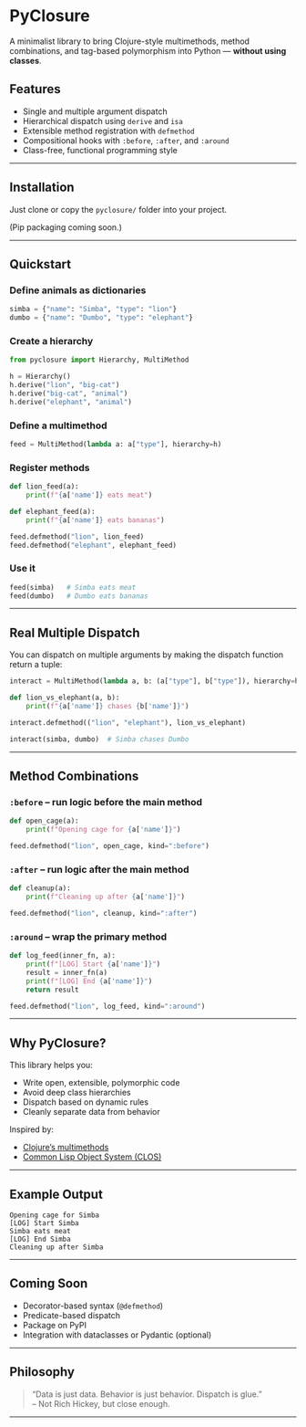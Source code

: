 # PyClosure

A minimalist library to bring Clojure-style multimethods, method combinations, and tag-based polymorphism into Python — **without using classes**.

## Features

- Single and multiple argument dispatch  
- Hierarchical dispatch using `derive` and `isa`  
- Extensible method registration with `defmethod`  
- Compositional hooks with `:before`, `:after`, and `:around`  
- Class-free, functional programming style

---

## Installation

Just clone or copy the `pyclosure/` folder into your project.

(Pip packaging coming soon.)

---

## Quickstart

### Define animals as dictionaries

```python
simba = {"name": "Simba", "type": "lion"}
dumbo = {"name": "Dumbo", "type": "elephant"}
```

### Create a hierarchy

```python
from pyclosure import Hierarchy, MultiMethod

h = Hierarchy()
h.derive("lion", "big-cat")
h.derive("big-cat", "animal")
h.derive("elephant", "animal")
```

### Define a multimethod

```python
feed = MultiMethod(lambda a: a["type"], hierarchy=h)
```

### Register methods

```python
def lion_feed(a):
    print(f"{a['name']} eats meat")

def elephant_feed(a):
    print(f"{a['name']} eats bananas")

feed.defmethod("lion", lion_feed)
feed.defmethod("elephant", elephant_feed)
```

### Use it

```python
feed(simba)   # Simba eats meat
feed(dumbo)   # Dumbo eats bananas
```

---

## Real Multiple Dispatch

You can dispatch on multiple arguments by making the dispatch function return a tuple:

```python
interact = MultiMethod(lambda a, b: (a["type"], b["type"]), hierarchy=h)

def lion_vs_elephant(a, b):
    print(f"{a['name']} chases {b['name']}")

interact.defmethod(("lion", "elephant"), lion_vs_elephant)

interact(simba, dumbo)  # Simba chases Dumbo
```

---

## Method Combinations

### `:before` – run logic before the main method

```python
def open_cage(a):
    print(f"Opening cage for {a['name']}")

feed.defmethod("lion", open_cage, kind=":before")
```

### `:after` – run logic after the main method

```python
def cleanup(a):
    print(f"Cleaning up after {a['name']}")

feed.defmethod("lion", cleanup, kind=":after")
```

### `:around` – wrap the primary method

```python
def log_feed(inner_fn, a):
    print(f"[LOG] Start {a['name']}")
    result = inner_fn(a)
    print(f"[LOG] End {a['name']}")
    return result

feed.defmethod("lion", log_feed, kind=":around")
```

---

## Why PyClosure?

This library helps you:

- Write open, extensible, polymorphic code
- Avoid deep class hierarchies
- Dispatch based on dynamic rules
- Cleanly separate data from behavior

Inspired by:
- [Clojure’s multimethods](https://clojure.org/reference/multimethods)
- [Common Lisp Object System (CLOS)](https://clos-mop.hexstreamsoft.com/)

---

## Example Output

```text
Opening cage for Simba
[LOG] Start Simba
Simba eats meat
[LOG] End Simba
Cleaning up after Simba
```

---

## Coming Soon

- Decorator-based syntax (`@defmethod`)
- Predicate-based dispatch
- Package on PyPI
- Integration with dataclasses or Pydantic (optional)

---

## Philosophy

> “Data is just data. Behavior is just behavior. Dispatch is glue.”  
> – Not Rich Hickey, but close enough.

---

